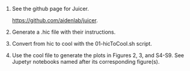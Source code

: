 1. See the github page for Juicer.

   https://github.com/aidenlab/juicer.  

4. Generate a .hic file with their instructions.  

5. Convert from hic to cool with the 01-hicToCool.sh script.  

6. Use the cool file to generate the plots in Figures 2, 3, and S4-S9. See Jupetyr notebooks named after its corresponding figure(s).
